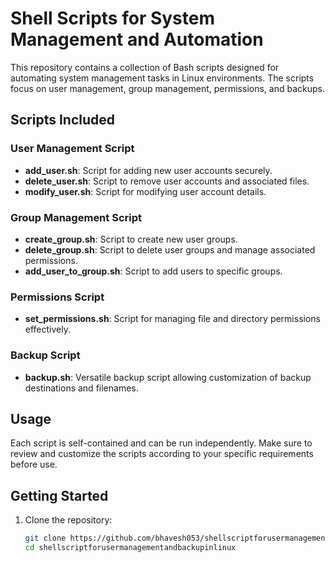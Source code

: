 # Shell Scripts for System Management and Automation

This repository contains a collection of Bash scripts designed for automating system management tasks in Linux environments. The scripts focus on user management, group management, permissions, and backups.

## Scripts Included

### User Management Script

- **add_user.sh**: Script for adding new user accounts securely.
- **delete_user.sh**: Script to remove user accounts and associated files.
- **modify_user.sh**: Script for modifying user account details.

### Group Management Script

- **create_group.sh**: Script to create new user groups.
- **delete_group.sh**: Script to delete user groups and manage associated permissions.
- **add_user_to_group.sh**: Script to add users to specific groups.

### Permissions Script

- **set_permissions.sh**: Script for managing file and directory permissions effectively.

### Backup Script

- **backup.sh**: Versatile backup script allowing customization of backup destinations and filenames.

## Usage

Each script is self-contained and can be run independently. Make sure to review and customize the scripts according to your specific requirements before use.

## Getting Started

1. Clone the repository:
   ```bash
   git clone https://github.com/bhavesh053/shellscriptforusermanagementandbackupinlinux.git
   cd shellscriptforusermanagementandbackupinlinux
